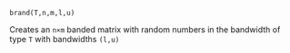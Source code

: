 ```
brand(T,n,m,l,u)
```

Creates an `n×m` banded matrix  with random numbers in the bandwidth of type `T` with bandwidths `(l,u)`
